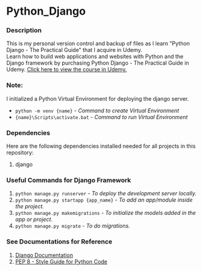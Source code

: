# Python_Django

### Description
This is my personal version control and backup of files as I learn "Python Django - The Practical Guide" that I acquire in Udemy.  
Learn how to build web applications and websites with Python and the Django framework by purchasing Python Django - The Practical Guide in Udemy. [Click here to view the course in Udemy.](https://www.udemy.com/course/python-django-the-practical-guide/)

### Note:
I initialized a Python Virtual Environment for deploying the django server.  
- `python -m venv {name}` - *Command to create Virtual Environment*  
- `{name}\Scripts\activate.bat` - *Command to run Virtual Environment*  

### Dependencies
Here are the following dependencies installed needed for all projects in this repository:
1. django

### Useful Commands for Django Framework
1. `python manage.py runserver` - *To deploy the development server locally.*
2. `python manage.py startapp {app_name}` - *To add an app/module inside the project.*
3. `python manage.py makemigrations` - *To initialize the models added in the app or project.*
4. `python manage.py migrate` - *To do migrations.*

### See Documentations for Reference
1. [Django Documentation](https://docs.djangoproject.com/en)
2. [PEP 8 - Style Guide for Python Code](https://peps.python.org/pep-0008/)